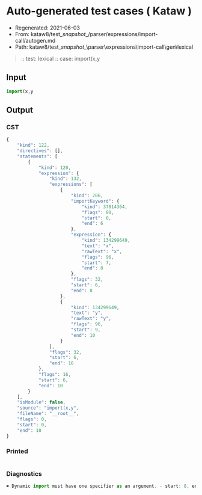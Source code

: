 # Auto-generated test cases ( Kataw )
- Regenerated: 2021-06-03
- From: kataw8/test\__snapshot__/parser/expressions/import-call/autogen.md
- Path: kataw8/test\__snapshot__\parser\expressions\import-call\gen\lexical
> :: test: lexical
> :: case: import(x,y
## Input

`````js
import(x,y
`````
## Output

### CST

```javascript
{
    "kind": 122,
    "directives": [],
    "statements": [
        {
            "kind": 120,
            "expression": {
                "kind": 132,
                "expressions": [
                    {
                        "kind": 206,
                        "importKeyword": {
                            "kind": 37814364,
                            "flags": 80,
                            "start": 0,
                            "end": 6
                        },
                        "expression": {
                            "kind": 134299649,
                            "text": "x",
                            "rawText": "x",
                            "flags": 96,
                            "start": 7,
                            "end": 8
                        },
                        "flags": 32,
                        "start": 6,
                        "end": 8
                    },
                    {
                        "kind": 134299649,
                        "text": "y",
                        "rawText": "y",
                        "flags": 96,
                        "start": 9,
                        "end": 10
                    }
                ],
                "flags": 32,
                "start": 6,
                "end": 10
            },
            "flags": 16,
            "start": 6,
            "end": 10
        }
    ],
    "isModule": false,
    "source": "import(x,y",
    "fileName": "__root__",
    "flags": 0,
    "start": 0,
    "end": 10
}
```

### Printed

```javascript

```

### Diagnostics

```javascript
✖ Dynamic import must have one specifier as an argument. - start: 8, end: 9

```

